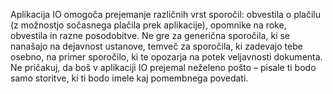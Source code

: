 Aplikacija IO omogoča prejemanje različnih vrst sporočil: obvestila o plačilu (z možnostjo sočasnega plačila prek aplikacije), opomnike na roke, obvestila in razne posodobitve.
Ne gre za generična sporočila, ki se nanašajo na dejavnost ustanove, temveč za sporočila, ki zadevajo tebe osebno, na primer sporočilo, ki te opozarja na potek veljavnosti dokumenta. Ne pričakuj, da boš v aplikaciji IO prejemal neželeno pošto – pisale ti bodo samo storitve, ki ti bodo imele kaj pomembnega povedati.
